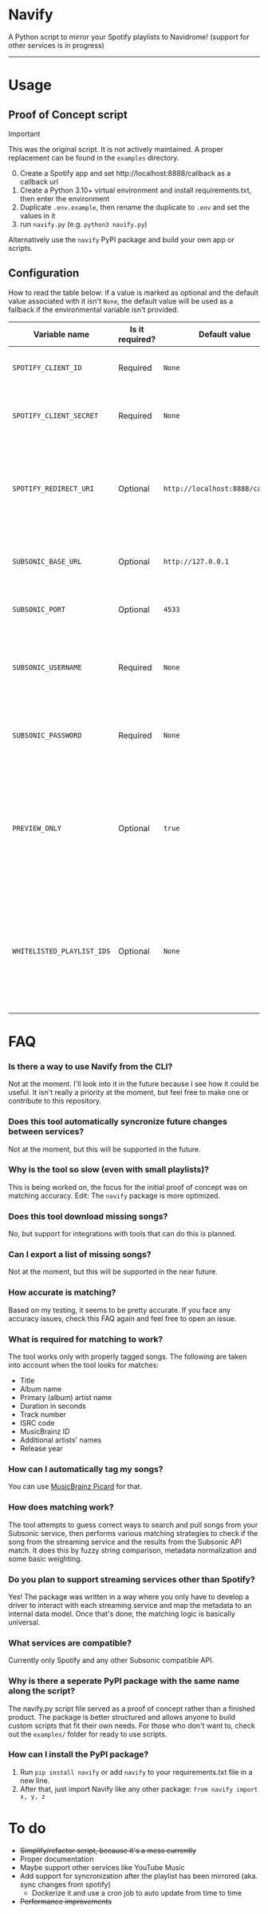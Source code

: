 # Navify

A Python script to mirror your Spotify playlists to Navidrome!
(support for other services is in progress)

---

# Usage

## Proof of Concept script

> [!IMPORTANT]  
> This was the original script. It is not actively maintained. A proper replacement can be found in the `examples` directory.

0. Create a Spotify app and set http://localhost:8888/callback as a callback url
1. Create a Python 3.10+ virtual environment and install requirements.txt, then enter the environment
2. Duplicate `.env.example`, then rename the duplicate to `.env` and set the values in it
3. run `navify.py` (e.g. `python3 navify.py`)

Alternatively use the `navify` PyPI package and build your own app or scripts.

## Configuration

How to read the table below: if a value is marked as optional and the default value associated with it isn't `None`, the default value will be used as a fallback if the environmental variable isn't provided.

|Variable name|Is it required?|Default value|Description|
|--|--|--|--|
|`SPOTIFY_CLIENT_ID`|Required|`None`|Client ID of the Spotify app you created|
|`SPOTIFY_CLIENT_SECRET`|Required|`None`|Client secret of the Spotify app you created|
|`SPOTIFY_REDIRECT_URI`|Optional|`http://localhost:8888/callback`|Callback URL of the Spotify app you created (don't forget to add this in your app's settings!)
|`SUBSONIC_BASE_URL`|Optional|`http://127.0.0.1`|Base URL of your Subsonic compatible API|
|`SUBSONIC_PORT`|Optional|`4533`|Port of your Subsonic compatible API|
|`SUBSONIC_USERNAME`|Required|`None`|Username to authenticate with your Subsonic compatible service|
|`SUBSONIC_PASSWORD`|Required|`None`|Password to authenticate with your Subsonic compatible service|
|`PREVIEW_ONLY`|Optional|`true`|Wether to run in preview mode or not (allows you to validate matching without modifying your Subsonic library)|
|`WHITELISTED_PLAYLIST_IDS`|Optional|`None`|String consisting of comma seperated Spotify playlist ids, if set only these playlists will be mirrored (otherwise all will be)|

# FAQ

### Is there a way to use Navify from the CLI?
Not at the moment. I'll look into it in the future because I see how it could be useful.
It isn't really a priority at the moment, but feel free to make one or contribute to this repository.

### Does this tool automatically syncronize future changes between services?
Not at the moment, but this will be supported in the future.

### Why is the tool so slow (even with small playlists)?
This is being worked on, the focus for the initial proof of concept was on matching accuracy.
Edit: The `navify` package is more optimized.

### Does this tool download missing songs?
No, but support for integrations with tools that can do this is planned.

### Can I export a list of missing songs?
Not at the moment, but this will be supported in the near future.

### How accurate is matching?
Based on my testing, it seems to be pretty accurate. If you face any accuracy issues, check this FAQ again and feel free to open an issue.

### What is required for matching to work?
The tool works only with properly tagged songs. The following are taken into account when the tool looks for matches:
- Title
- Album name
- Primary (album) artist name
- Duration in seconds
- Track number
- ISRC code
- MusicBrainz ID
- Additional artists' names
- Release year

### How can I automatically tag my songs?
You can use [MusicBrainz Picard](https://picard.musicbrainz.org/) for that.

### How does matching work?
The tool attempts to guess correct ways to search and pull songs from your Subsonic service, then performs various matching strategies to check if the song from the streaming service and the results from the Subsonic API match. It does this by fuzzy string comparison, metadata normalization and some basic weighting.

### Do you plan to support streaming services other than Spotify?
Yes! The package was written in a way where you only have to develop a driver to interact with each streaming service and map the metadata to an internal data model. Once that's done, the matching logic is basically universal.

### What services are compatible?
Currently only Spotify and any other Subsonic compatible API.

### Why is there a seperate PyPI package with the same name along the script?
The navify.py script file served as a proof of concept rather than a finished product. The package is better structured and allows anyone to build custom scripts that fit their own needs. For those who don't want to, check out the `examples/` folder for ready to use scripts.

### How can I install the PyPI package?
1. Run `pip install navify` or add `navify` to your requirements.txt file in a new line.
2. After that, just import Navify like any other package: `from navify import x, y, z`

# To do

- ~~Simplify/refactor script, because it's a mess currently~~
- Proper documentation
- Maybe support other services like YouTube Music
- Add support for syncronization after the playlist has been mirrored (aka. sync changes from spotify)
    - Dockerize it and use a cron job to auto update from time to time
- ~~Performance improvements~~